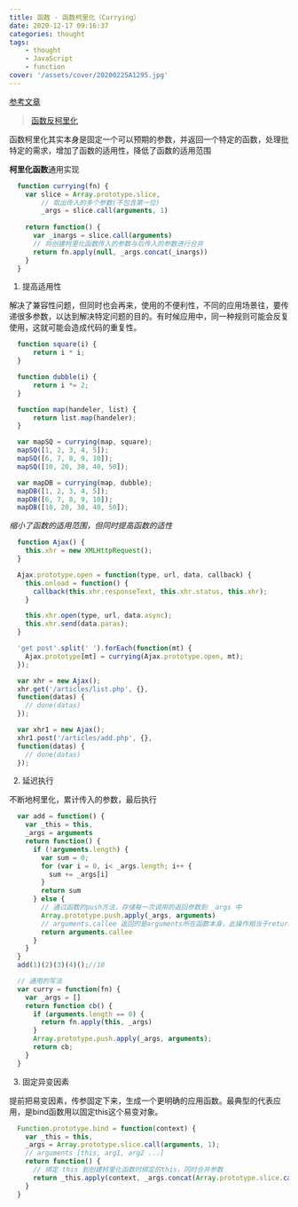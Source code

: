 ```yaml
---
title: 函数 - 函数柯里化（Currying）
date: 2020-12-17 09:16:37
categories: thought
tags:
    - thought
    - JavaScript
    - function
cover: '/assets/cover/20200225A1295.jpg'
---
```

[参考文章](https://www.cnblogs.com/pigtail/p/3447660.html)
> [函数反柯里化](/2020/12/17/fucntion-uncurrying/)

函数柯里化其实本身是固定一个可以预期的参数，并返回一个特定的函数，处理批特定的需求，增加了函数的适用性，降低了函数的适用范围

**柯里化函数**通用实现

~~~js
  function currying(fn) {
    var slice = Array.prototype.slice,
        // 取出传入的多个参数(不包含第一位)
        _args = slice.call(arguments, 1)
    
    return function() {
      var _inargs = slice.call(arguments)
      // 将创建柯里化函数传入的参数与后传入的参数进行合并
      return fn.apply(null, _args.concat(_inargs))
    }
  }
~~~

1. 提高适用性

  解决了兼容性问题，但同时也会再来，使用的不便利性，不同的应用场景往，要传递很多参数，以达到解决特定问题的目的。有时候应用中，同一种规则可能会反复使用，这就可能会造成代码的重复性。

  ~~~js
    function square(i) {
        return i * i;
    }

    function dubble(i) {
        return i *= 2;
    }

    function map(handeler, list) {
        return list.map(handeler);
    }

    var mapSQ = currying(map, square);
    mapSQ([1, 2, 3, 4, 5]);
    mapSQ([6, 7, 8, 9, 10]);
    mapSQ([10, 20, 30, 40, 50]);

    var mapDB = currying(map, dubble);
    mapDB([1, 2, 3, 4, 5]);
    mapDB([6, 7, 8, 9, 10]);
    mapDB([10, 20, 30, 40, 50]);
  ~~~

  *缩小了函数的适用范围，但同时提高函数的适性*

  ~~~js
    function Ajax() {
      this.xhr = new XMLHttpRequest();
    }

    Ajax.prototype.open = function(type, url, data, callback) {
      this.onload = function() {
        callback(this.xhr.responseText, this.xhr.status, this.xhr);
      }

      this.xhr.open(type, url, data.async);
      this.xhr.send(data.paras);
    }

    'get post'.split(' ').forEach(function(mt) {
      Ajax.prototype[mt] = currying(Ajax.prototype.open, mt);
    });

    var xhr = new Ajax();
    xhr.get('/articles/list.php', {},
    function(datas) {
      // done(datas)    
    });

    var xhr1 = new Ajax();
    xhr1.post('/articles/add.php', {},
    function(datas) {
      // done(datas)    
    });
  ~~~

2. 延迟执行

  不断地柯里化，累计传入的参数，最后执行

  ~~~js
    var add = function() {
      var _this = this,
      _args = arguments
      return function() {
        if (!arguments.length) {
          var sum = 0;
          for (var i = 0, i< _args.length; i++ {
            sum += _args[i]
          }
          return sum
        } else {
          // 通过函数的push方法，存储每一次调用的返回参数到 _args 中
          Array.prototype.push.apply(_args, arguments)
          // arguments.callee 返回的是arguments所在函数本身，此操作相当于return
          return arguments.callee
        }
      }
    }
    add(1)(2)(3)(4)();//10

    // 通用的写法
    var curry = function(fn) {
      var _args = []
      return function cb() {
        if (arguments.length == 0) {
          return fn.apply(this, _args)
        }
        Array.prototype.push.apply(_args, arguments);
        return cb;
      }
    }
  ~~~

3. 固定异变因素

  提前把易变因素，传参固定下来，生成一个更明确的应用函数。最典型的代表应用，是bind函数用以固定this这个易变对象。
  ~~~js
    Function.prototype.bind = function(context) {
      var _this = this,
      _args = Array.prototype.slice.call(arguments, 1);
      // arguments [this, arg1, arg2 ...]
      return function() {
        // 绑定 this 到创建柯里化函数时绑定的this，同时合并参数
        return _this.apply(context, _args.concat(Array.prototype.slice.call(arguments)))
      }
    }
  ~~~

